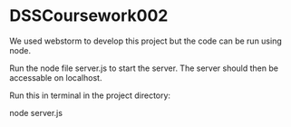 # DSSCoursework002
We used webstorm to develop this project but the code can be run using node.

Run the node file server.js to start the server. The server should then be accessable on localhost.

Run this in terminal in the project directory:

node server.js
